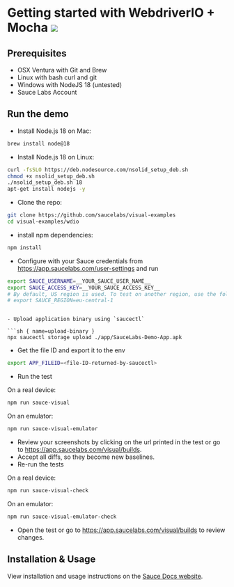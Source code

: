 # Getting started with WebdriverIO + Mocha [![](https://badgen.net/badge/Run%20this%20/README/5B3ADF?icon=https://runme.dev/img/logo.svg)](https://runme.dev/api/runme?repository=git%40github.com%3Asaucelabs%2Fvisual-examples.git)

## Prerequisites

- OSX Ventura with Git and Brew
- Linux with bash curl and git
- Windows with NodeJS 18 (untested)
- Sauce Labs Account

## Run the demo

- Install Node.js 18 on Mac:

```sh { name=nodejs-mac }
brew install node@18
```

- Install Node.js 18 on Linux:

```sh { name=nodejs-linux }
curl -fsSLO https://deb.nodesource.com/nsolid_setup_deb.sh
chmod +x nsolid_setup_deb.sh
./nsolid_setup_deb.sh 18
apt-get install nodejs -y
```

- Clone the repo:

```sh { name=clone }
git clone https://github.com/saucelabs/visual-examples
cd visual-examples/wdio
```

- install npm dependencies:

```sh { name=npm-install }
npm install
```

- Configure with your Sauce credentials from https://app.saucelabs.com/user-settings and run

```sh { name=set-credentials }
export SAUCE_USERNAME=__YOUR_SAUCE_USER_NAME__
export SAUCE_ACCESS_KEY=__YOUR_SAUCE_ACCESS_KEY__
# By default, US region is used. To test on another region, use the following export command:
# export SAUCE_REGION=eu-central-1
```

```

- Upload application binary using `saucectl`

```sh { name=upload-binary }
npx saucectl storage upload ./app/SauceLabs-Demo-App.apk
```

- Get the file ID and export it to the env
```sh { name=set-file-id }
export APP_FILEID=<file-ID-returned-by-saucectl>
```

- Run the test

On a real device:
```sh { name=npm-run-realdevice }
npm run sauce-visual
```

On an emulator:
```sh { name=npm-run-emulator }
npm run sauce-visual-emulator
```

- Review your screenshots by clicking on the url printed in the test or go to https://app.saucelabs.com/visual/builds.
- Accept all diffs, so they become new baselines.
- Re-run the tests

On a real device:
```sh { name=npm-run-realdevice-modified }
npm run sauce-visual-check
```

On an emulator:
```sh { name=npm-run-emulator-modified }
npm run sauce-visual-emulator-check
```

- Open the test or go to https://app.saucelabs.com/visual/builds to review changes.

## Installation & Usage

View installation and usage instructions on the [Sauce Docs website](https://docs.saucelabs.com/visual-testing/integrations/webdriverio/).
